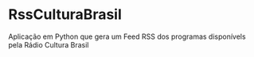 # RssCulturaBrasil
Aplicação em Python que gera um Feed RSS dos programas disponívels pela Rádio Cultura Brasil
